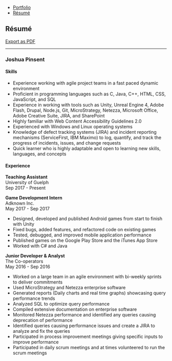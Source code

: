<ul class="nav">
  <li class="nav"><a href="index.html">Portfolio</a></li>
  <li class="nav"><a href="resume.html">Résumé</a></li>
</ul>

## Résumé
<a href="" target="_blank">Export as PDF</a>

-------------

### Joshua Pinsent

#### Skills
- Experience working with agile project teams in a fast paced dynamic environment
- Proficient in programming languages such as C, Java, C++, HTML, CSS, JavaScript, and SQL
- Experience in working with tools such as Unity, Unreal Engine 4, Adobe Flash, Drupal, Node.js, Git, MicroStrategy, Netezza, Microsoft Office, Adobe Creative Suite, JIRA, and SharePoint
- Highly familiar with Web Content Accessibility Guidelines 2.0
- Experienced with Windows and Linux operating systems
- Knowledge of defect tracking systems (JIRA) and incident reporting mechanisms (ServiceFirst, IBM Maximo) to log, quantify, and track the progress of incidents, issues, and change requests
- Quick learner who is highly adaptable and open to learning new skills, languages, and concepts

#### Experience
**Teaching Assistant**  
University of Guelph  
Sep 2017 - Present  

**Game Development Intern**  
Adknown Inc.  
May 2017 - Sep 2017  
- Designed, developed and published Android games from start to finish with Unity
- Fixed bugs, added features, and refactored code on existing games
- Tested, debugged, and improved mobile application performance
- Published games on the Google Play Store and the iTunes App Store
- Worked with C# and Java

**Junior Developer & Analyst**  
The Co-operators  
May 2016 - Sep 2016  
- Worked on a large team in an agile environment with bi-weekly sprints to deliver commitments
- Used MicroStrategy and Netezza enterprise software
- Generated reports (Daily charts and real time graphs) showcasing query performance trends
- Analyzed SQL to optimize query performance
- Compiled extensive documentation on enterprise software
- Monitored Netezza performance and identified any queries causing deprecation of performance
- Identified queries causing performance issues and create a JIRA to analyze and fix the queries
- Participated in process improvement meetings giving specific inputs to improve performance
- Participated in daily scrum meetings and at times volunteered to run the scrum meetings